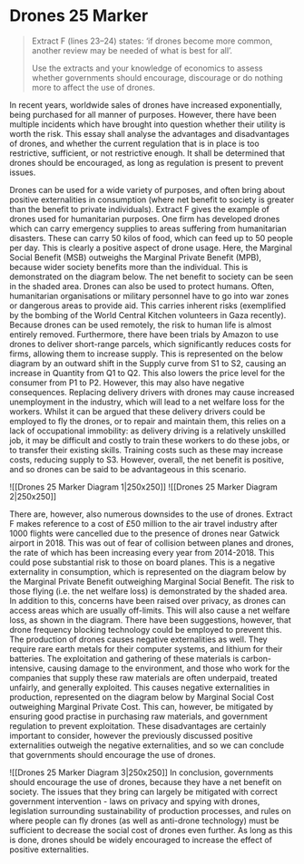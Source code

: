 # Drones 25 Marker

> Extract F (lines 23–24) states: ‘if drones become more common, another review may be needed
> of what is best for all’.
> 
> Use the extracts and your knowledge of economics to assess whether governments should
> encourage, discourage or do nothing more to affect the use of drones.


In recent years, worldwide sales of drones have increased exponentially, being purchased for all manner of purposes. However, there have been multiple incidents which have brought into question whether their utility is worth the risk. This essay shall analyse the advantages and disadvantages of drones, and whether the current regulation that is in place is too restrictive, sufficient, or not restrictive enough. It shall be determined that drones should be encouraged, as long as regulation is present to prevent issues.

Drones can be used for a wide variety of purposes, and often bring about positive externalities in consumption (where net benefit to society is greater than the benefit to private individuals). Extract F gives the example of drones used for humanitarian purposes. One firm has developed drones which can carry emergency supplies to areas suffering from humanitarian disasters. These can carry 50 kilos of food, which can feed up to 50 people per day. This is clearly a positive aspect of drone usage. Here, the Marginal Social Benefit (MSB) outweighs the Marginal Private Benefit (MPB), because wider society benefits more than the individual. This is demonstrated on the diagram below. The net benefit to society can be seen in the shaded area. Drones can also be used to protect humans. Often, humanitarian organisations or military personnel have to go into war zones or dangerous areas to provide aid. This carries inherent risks (exemplified by the bombing of the World Central Kitchen volunteers in Gaza recently). Because drones can be used remotely, the risk to human life is almost entirely removed. Furthermore, there have been trials by Amazon to use drones to deliver short-range parcels, which significantly reduces costs for firms, allowing them to increase supply. This is represented on the below diagram by an outward shift in the Supply curve from S1 to S2, causing an increase in Quantity from Q1 to Q2. This also lowers the price level for the consumer from P1 to P2. However, this may also have negative consequences. Replacing delivery drivers with drones may cause increased unemployment in the industry, which will lead to a net welfare loss for the workers. Whilst it can be argued that these delivery drivers could be employed to fly the drones, or to repair and maintain them, this relies on a lack of occupational immobility: as delivery driving is a relatively unskilled job, it may be difficult and costly to train these workers to do these jobs, or to transfer their existing skills. Training costs such as these may increase costs, reducing supply to S3. However, overall, the net benefit is positive, and so drones can be said to be advantageous in this scenario.

![[Drones 25 Marker Diagram 1|250x250]]
![[Drones 25 Marker Diagram 2|250x250]]

There are, however, also numerous downsides to the use of drones. Extract F makes reference to a cost of £50 million to the air travel industry after 1000 flights were cancelled due to the presence of drones near Gatwick airport in 2018. This was out of fear of collision between planes and drones, the rate of which has been increasing every year from 2014-2018. This could pose substantial risk to those on board planes. This is a negative externality in consumption, which is represented on the diagram below by the Marginal Private Benefit outweighing Marginal Social Benefit. The risk to those flying (i.e. the net welfare loss) is demonstrated by the shaded area. In addition to this, concerns have been raised over privacy, as drones can access areas which are usually off-limits. This will also cause a net welfare loss, as shown in the diagram. There have been suggestions, however, that drone frequency blocking technology could be employed to prevent this. The production of drones causes negative externalities as well. They require rare earth metals for their computer systems, and lithium for their batteries. The exploitation and gathering of these materials is carbon-intensive, causing damage to the environment, and those who work for the companies that supply these raw materials are often underpaid, treated unfairly, and generally exploited. This causes negative externalities in production, represented on the diagram below by Marginal Social Cost outweighing Marginal Private Cost. This can, however, be mitigated by ensuring good practise in purchasing raw materials, and government regulation to prevent exploitation. These disadvantages are certainly important to consider, however the previously discussed positive externalities outweigh the negative externalities, and so we can conclude that governments should encourage the use of drones.

![[Drones 25 Marker Diagram 3|250x250]]
In conclusion, governments should encourage the use of drones, because they have a net benefit on society. The issues that they bring can largely be mitigated with correct government intervention - laws on privacy and spying with drones, legislation surrounding sustainability of production processes, and rules on where people can fly drones (as well as anti-drone technology) must be sufficient to decrease the social cost of drones even further. As long as this is done, drones should be widely encouraged to increase the effect of positive externalities.